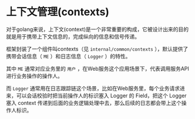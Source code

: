 # 上下文管理(contexts)

对于golang来说，上下文(context)是一个非常重要的构成，它被设计出来的目的就是用于携带上下文信息的，完成纵向的信息和信号传递。

框架封装了一个组件叫contexts（见 `internal/common/contexts` ），默认提供了携带会话信息（ `ME` ）和日志信息（ `Logger` ）的特性。

其中 `ME` 通常对应业务里的 `用户` ，在Web服务这个应用场景下，代表调用服务API进行业务操作的操作人。

而 `Logger` 通常用在日志跟踪链这个场景，比如在Web服务里，每个业务请求进来，可以会话校验时把当前操作人的标识塞入 Logger 的 Field，把这个 Logger 塞入 context 传递到后面的业务逻辑处理中去，那么后续的日志都会带上这个操作人标识。